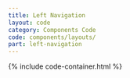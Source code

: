 ```yaml
---
title: Left Navigation
layout: code
category: Components Code
code: components/layouts/
part: left-navigation
---
```


{% include code-container.html %}
